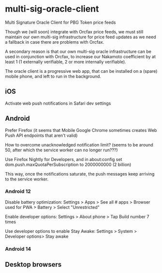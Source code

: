 # multi-sig-oracle-client

Multi Signature Oracle Client for PBG Token price feeds

Though we (will soon) integrate with Orcfax price feeds, we must still maintain our own multi-sig infrastructure for price feed updates as we need a fallback in case there are problems with Orcfax.

A secondary reason is that our own multi-sig oracle infrastructure can be used in conjunction with Orcfax, to increase our Nakamoto coefficient by at least 1 (1 externally verifiable, 2 or more internally verifiable).

The oracle client is a progressive web app, that can be installed on a (spare) mobile phone, and left to run in the background.

## iOS

Activate web push notifications in Safari dev settings

## Android

Prefer Firefox (it seems that Mobile Google Chrome sometimes creates Web Push API endpoints that aren't valid)

How to overcome unacknowledged notification limit? (seems to be around 50, after which the service worker can no longer run???)

Use Firefox Nightly for Developers, and in about:config set dom.push.maxQuotaPerSubscription to 2000000000 (2 billion)

This way, once the notifications saturate, the push messages keep arriving to the service worker.

### Android 12

Disable battery optimization: Settings > Apps > See all # apps > Browser used for PWA > Battery > Select "Unrestricted"

Enable developer options: Settings > About phone > Tap Build number 7 times

Use developer options to enable Stay Awake: Settings > System > Developer options> Stay awake

### Android 14

## Desktop browsers
